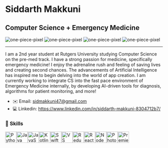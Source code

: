 Siddarth Makkuni
=================================

Computer Science + Emergency Medicine
-------------------------------------
![one-piece-pixel](https://github.com/user-attachments/assets/976ad631-7102-46a6-8309-e228f88e1975) ![one-piece-pixel](https://github.com/user-attachments/assets/976ad631-7102-46a6-8309-e228f88e1975) ![one-piece-pixel](https://github.com/user-attachments/assets/976ad631-7102-46a6-8309-e228f88e1975) ![one-piece-pixel](https://github.com/user-attachments/assets/976ad631-7102-46a6-8309-e228f88e1975) 

-------------------------------------

I am a 2nd year student at Rutgers University studying Computer Science on the pre-med track. I have a strong passion for medicine, specifically emergency medicine! I enjoy the adrenaline rush and feeling of saving lives and creating second chances. The advancements of Artificial Intelligence has inspired me to begin delving into the world of app creation. I am currently working to integrate CS into the fast pace environment of Emergency Medicine internally, by developing AI-driven tools for diagnosis, algorithms for patient monitoring, and more!

* ✉️ Email: [sidmakkuni47@gmail.com](mailto:sidmakkuni47@gmail.com)
* 💻 Linkedin: https://www.linkedin.com/in/siddarth-makkuni-8304712b7/


### 🔧 Skills


<p align="left">
<a href="https://www.python.org/" target="_blank" rel="noreferrer"><img src="https://raw.githubusercontent.com/danielcranney/readme-generator/main/public/icons/skills/python-colored.svg" width="36" height="36" alt="Python" /></a><a href="https://www.oracle.com/java/" target="_blank" rel="noreferrer"><img src="https://raw.githubusercontent.com/danielcranney/readme-generator/main/public/icons/skills/java-colored.svg" width="36" height="36" alt="Java" /></a><a href="https://developer.mozilla.org/en-US/docs/Web/JavaScript" target="_blank" rel="noreferrer"><img src="https://raw.githubusercontent.com/danielcranney/readme-generator/main/public/icons/skills/javascript-colored.svg" width="36" height="36" alt="JavaScript" /></a><a href="https://kotlinlang.org/" target="_blank" rel="noreferrer"><img src="https://raw.githubusercontent.com/danielcranney/readme-generator/main/public/icons/skills/kotlin-colored.svg" width="36" height="36" alt="Kotlin" /></a><a href="https://developer.apple.com/swift/" target="_blank" rel="noreferrer"><img src="https://raw.githubusercontent.com/danielcranney/readme-generator/main/public/icons/skills/swift-colored.svg" width="36" height="36" alt="Swift" /></a><a href="https://code.visualstudio.com/" target="_blank" rel="noreferrer"><img src="https://raw.githubusercontent.com/danielcranney/readme-generator/main/public/icons/skills/visualstudiocode.svg" width="36" height="36" alt="VS Code" /></a><a href="https://redux.js.org/" target="_blank" rel="noreferrer"><img src="https://raw.githubusercontent.com/danielcranney/readme-generator/main/public/icons/skills/redux-colored.svg" width="36" height="36" alt="Redux" /></a><a href="https://reactjs.org/" target="_blank" rel="noreferrer"><img src="https://raw.githubusercontent.com/danielcranney/readme-generator/main/public/icons/skills/react-colored.svg" width="36" height="36" alt="React" /></a><a href="https://nodejs.org/en/" target="_blank" rel="noreferrer"><img src="https://raw.githubusercontent.com/danielcranney/readme-generator/main/public/icons/skills/nodejs-colored.svg" width="36" height="36" alt="NodeJS" /></a><a href="https://www.adobe.com/uk/products/photoshop.html" target="_blank" rel="noreferrer"><img src="https://raw.githubusercontent.com/danielcranney/readme-generator/main/public/icons/skills/photoshop-colored.svg" width="36" height="36" alt="Photoshop" /></a><a href="https://www.adobe.com/uk/products/premiere.html" target="_blank" rel="noreferrer"><img src="https://raw.githubusercontent.com/danielcranney/readme-generator/main/public/icons/skills/premierepro-colored.svg" width="36" height="36" alt="Premiere Pro" /></a>
</p>
